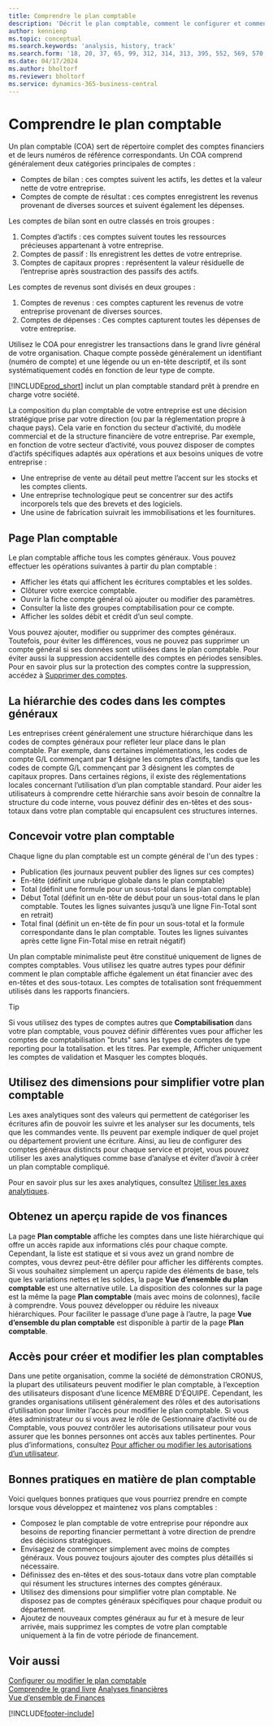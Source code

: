 ```yaml
---
title: Comprendre le plan comptable
description: 'Décrit le plan comptable, comment le configurer et comment l’utiliser.'
author: kennienp
ms.topic: conceptual
ms.search.keywords: 'analysis, history, track'
ms.search.form: '18, 20, 37, 65, 99, 312, 314, 313, 395, 552, 569, 570, 634, 790, 791, 1158'
ms.date: 04/17/2024
ms.author: bholtorf
ms.reviewer: bholtorf
ms.service: dynamics-365-business-central
---
```


# <a name="understanding-the-chart-of-accounts"></a>Comprendre le plan comptable

Un plan comptable (COA) sert de répertoire complet des comptes financiers et de leurs numéros de référence correspondants. Un COA comprend généralement deux catégories principales de comptes :

- Comptes de bilan : ces comptes suivent les actifs, les dettes et la valeur nette de votre entreprise.
- Comptes de compte de résultat : ces comptes enregistrent les revenus provenant de diverses sources et suivent également les dépenses.

Les comptes de bilan sont en outre classés en trois groupes :

1. Comptes d’actifs : ces comptes suivent toutes les ressources précieuses appartenant à votre entreprise.
1. Comptes de passif : Ils enregistrent les dettes de votre entreprise.
1. Comptes de capitaux propres : représentent la valeur résiduelle de l’entreprise après soustraction des passifs des actifs.

Les comptes de revenus sont divisés en deux groupes :

1. Comptes de revenus : ces comptes capturent les revenus de votre entreprise provenant de diverses sources.
1. Comptes de dépenses : Ces comptes capturent toutes les dépenses de votre entreprise.

Utilisez le COA pour enregistrer les transactions dans le grand livre général de votre organisation. Chaque compte possède généralement un identifiant (numéro de compte) et une légende ou un en-tête descriptif, et ils sont systématiquement codés en fonction de leur type de compte.

[!INCLUDE[prod_short](includes/prod_short.md)] inclut un plan comptable standard prêt à prendre en charge votre société.

La composition du plan comptable de votre entreprise est une décision stratégique prise par votre direction (ou par la réglementation propre à chaque pays). Cela varie en fonction du secteur d’activité, du modèle commercial et de la structure financière de votre entreprise. Par exemple, en fonction de votre secteur d’activité, vous pouvez disposer de comptes d’actifs spécifiques adaptés aux opérations et aux besoins uniques de votre entreprise :

* Une entreprise de vente au détail peut mettre l’accent sur les stocks et les comptes clients.
* Une entreprise technologique peut se concentrer sur des actifs incorporels tels que des brevets et des logiciels.
* Une usine de fabrication suivrait les immobilisations et les fournitures.

## <a name="the-chart-of-accounts-page"></a>Page Plan comptable

Le plan comptable affiche tous les comptes généraux. Vous pouvez effectuer les opérations suivantes à partir du plan comptable :  

* Afficher les états qui affichent les écritures comptables et les soldes.  
* Clôturer votre exercice comptable.  
* Ouvrir la fiche compte général où ajouter ou modifier des paramètres.  
* Consulter la liste des groupes comptabilisation pour ce compte.
* Afficher les soldes débit et crédit d’un seul compte.

Vous pouvez ajouter, modifier ou supprimer des comptes généraux. Toutefois, pour éviter les différences, vous ne pouvez pas supprimer un compte général si ses données sont utilisées dans le plan comptable. Pour éviter aussi la suppression accidentelle des comptes en périodes sensibles. Pour en savoir plus sur la protection des comptes contre la suppression, accédez à [Supprimer des comptes](finance-setup-chart-accounts.md#delete-accounts).  

## <a name="the-code-hierarchy-in-gl-accounts"></a>La hiérarchie des codes dans les comptes généraux

Les entreprises créent généralement une structure hiérarchique dans les codes de comptes généraux pour refléter leur place dans le plan comptable. Par exemple, dans certaines implémentations, les codes de compte G/L commençant par **1** désigne les comptes d’actifs, tandis que les codes de compte G/L commençant par 3 désignent les comptes de capitaux propres. Dans certaines régions, il existe des réglementations locales concernant l’utilisation d’un plan comptable standard. Pour aider les utilisateurs à comprendre cette hiérarchie sans avoir besoin de connaître la structure du code interne, vous pouvez définir des en-têtes et des sous-totaux dans votre plan comptable qui encapsulent ces structures internes.

## <a name="designing-your-chart-of-accounts"></a>Concevoir votre plan comptable

Chaque ligne du plan comptable est un compte général de l'un des types :

* Publication (les journaux peuvent publier des lignes sur ces comptes)
* En-tête (définit une rubrique globale dans le plan comptable)
* Total (définit une formule pour un sous-total dans le plan comptable)
* Début Total (définit un en-tête de début pour un sous-total dans le plan comptable. Toutes les lignes suivantes jusqu’à une ligne Fin-Total sont en retrait)
* Total final (définit un en-tête de fin pour un sous-total et la formule correspondante dans le plan comptable. Toutes les lignes suivantes après cette ligne Fin-Total mise en retrait négatif)

Un plan comptable minimaliste peut être constitué uniquement de lignes de comptes comptables. Vous utilisez les quatre autres types pour définir comment le plan comptable affiche également un état financier avec des en-têtes et des sous-totaux. Les comptes de totalisation sont fréquemment utilisés dans les rapports financiers.

> [!TIP]
> Si vous utilisez des types de comptes autres que **Comptabilisation** dans votre plan comptable, vous pouvez définir différentes vues pour afficher les comptes de comptabilisation "bruts" sans les types de comptes de type reporting pour la totalisation. et les titres. Par exemple, Afficher uniquement les comptes de validation et Masquer les comptes bloqués.

## <a name="use-dimensions-to-simplify-your-chart-of-accounts"></a>Utilisez des dimensions pour simplifier votre plan comptable

Les axes analytiques sont des valeurs qui permettent de catégoriser les écritures afin de pouvoir les suivre et les analyser sur les documents, tels que les commandes vente. Ils peuvent par exemple indiquer de quel projet ou département provient une écriture. Ainsi, au lieu de configurer des comptes généraux distincts pour chaque service et projet, vous pouvez utiliser les axes analytiques comme base d’analyse et éviter d’avoir à créer un plan comptable compliqué.

Pour en savoir plus sur les axes analytiques, consultez [Utiliser les axes analytiques](finance-dimensions.md).

## <a name="get-a-quick-overview-of-your-finances"></a>Obtenez un aperçu rapide de vos finances

La page **Plan comptable** affiche les comptes dans une liste hiérarchique qui offre un accès rapide aux informations clés pour chaque compte. Cependant, la liste est statique et si vous avez un grand nombre de comptes, vous devrez peut-être défiler pour afficher les différents comptes. Si vous souhaitez simplement un aperçu rapide des éléments de base, tels que les variations nettes et les soldes, la page **Vue d’ensemble du plan comptable** est une alternative utile. La disposition des colonnes sur la page est la même la page **Plan comptable** (mais avec moins de colonnes), facile à comprendre. Vous pouvez développer ou réduire les niveaux hiérarchiques. Pour faciliter le passage d’une page à l’autre, la page **Vue d’ensemble du plan comptable** est disponible à partir de la page **Plan comptable**.

## <a name="access-to-create-and-edit-the-chart-of-accounts"></a>Accès pour créer et modifier les plan comptables

Dans une petite organisation, comme la société de démonstration CRONUS, la plupart des utilisateurs peuvent modifier le plan comptable, à l’exception des utilisateurs disposant d’une licence MEMBRE D’ÉQUIPE. Cependant, les grandes organisations utilisent généralement des rôles et des autorisations d’utilisation pour limiter l’accès pour modifier le plan comptable. Si vous êtes administrateur ou si vous avez le rôle de Gestionnaire d’activité ou de Comptable, vous pouvez contrôler les autorisations utilisateur pour vous assurer que les bonnes personnes ont accès aux tables pertinentes. Pour plus d’informations, consultez [Pour afficher ou modifier les autorisations d’un utilisateur](ui-define-granular-permissions.md#get-an-overview-of-a-users-permissions).  


<!-- ## Standard chart of accounts in different regions
Uncomment when we have more examples added to our localization documentation

Some regions have defined standards for the chart of accounts structure you should use in your company. 

Here are some examples of such standards that have been implemented in localized versions of [!INCLUDE[prod_short](includes/prod_short.md)]:

* [Standard chart of accounts in Denmark](localfunctionality/denmark/how-to-set-up-standard-coa.md)
-->

## <a name="chart-of-accounts-best-practices"></a>Bonnes pratiques en matière de plan comptable

Voici quelques bonnes pratiques que vous pourriez prendre en compte lorsque vous développez et maintenez vos plans comptables :

* Composez le plan comptable de votre entreprise pour répondre aux besoins de reporting financier permettant à votre direction de prendre des décisions stratégiques.
* Envisagez de commencer simplement avec moins de comptes généraux. Vous pouvez toujours ajouter des comptes plus détaillés si nécessaire.
* Définissez des en-têtes et des sous-totaux dans votre plan comptable qui résument les structures internes des comptes généraux.
* Utilisez des dimensions pour simplifier votre plan comptable. Ne disposez pas de comptes généraux spécifiques pour chaque produit ou département.
* Ajoutez de nouveaux comptes généraux au fur et à mesure de leur arrivée, mais supprimez les comptes de votre plan comptable uniquement à la fin de votre période de financement.

## <a name="see-also"></a>Voir aussi

[Configurer ou modifier le plan comptable](finance-setup-chart-accounts.md)  
[Comprendre le grand livre](finance-general-ledger.md)
[Analyses financières](bi.md)  
[Vue d’ensemble de Finances](finance.md)  

[!INCLUDE[footer-include](includes/footer-banner.md)]
